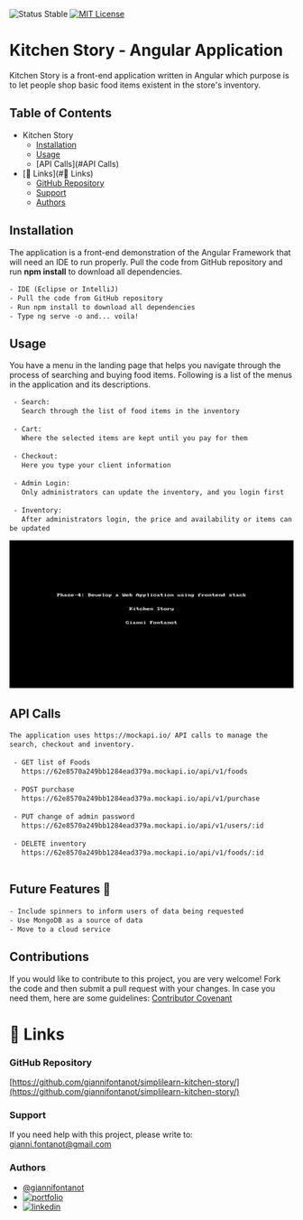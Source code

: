 ![Status Stable](https://img.shields.io/badge/Status-Stable-blue)
[![MIT License](https://img.shields.io/badge/License-MIT%20License-brightgreen)](https://github.com/tterb/atomic-design-ui/blob/master/LICENSEs)

# Kitchen Story - Angular Application

Kitchen Story is a front-end application written in Angular which purpose is to let people shop
basic food items existent in the store's inventory.

## Table of Contents

- Kitchen Story
    * [Installation](#Installation)
    * [Usage](#usage)
    * [API Calls](#API Calls)
- [🔗 Links](#🔗 Links)
    + [GitHub Repository](#github-repository)
    + [Support](#support)
    + [Authors](#authors)

## Installation

The application is a front-end demonstration of the Angular Framework that will need an IDE to run properly. Pull
the code from GitHub repository and run **npm install** to download all dependencies.

````````````````````````
- IDE (Eclipse or IntelliJ)
- Pull the code from GitHub repository
- Run npm install to download all dependencies
- Type ng serve -o and... voila!
````````````````````````

## Usage

You have a menu in the landing page that
helps you navigate through the process of searching and buying food items. Following is a list of the menus in the
application and its descriptions.

````````````````````````
 - Search: 
   Search through the list of food items in the inventory
 
 - Cart: 
   Where the selected items are kept until you pay for them
 	
 - Checkout: 
   Here you type your client information
 	
 - Admin Login: 
   Only administrators can update the inventory, and you login first
 	
 - Inventory: 
   After administrators login, the price and availability or items can be updated 

````````````````````````

<p align="center"><img src="./sl-kitchen-story.gif" alt="Kitchen Story" /></p>

## API Calls

````````````````````````
The application uses https://mockapi.io/ API calls to manage the search, checkout and inventory.

 - GET list of Foods
   https://62e8570a249bb1284ead379a.mockapi.io/api/v1/foods
 
 - POST purchase
   https://62e8570a249bb1284ead379a.mockapi.io/api/v1/purchase
 
 - PUT change of admin password
   https://62e8570a249bb1284ead379a.mockapi.io/api/v1/users/:id
 
 - DELETE inventory
   https://62e8570a249bb1284ead379a.mockapi.io/api/v1/foods/:id
 

````````````````````````

## Future Features 🚀

````````````````````````
- Include spinners to inform users of data being requested
- Use MongoDB as a source of data
- Move to a cloud service
````````````````````````

## Contributions

If you would like to contribute to this project, you are very welcome! Fork the code and then submit a pull request with
your changes.
In case you need them, here are some guidelines: [Contributor Covenant](https://www.contributor-covenant.org/)

# 🔗 Links

### GitHub Repository

[https://github.com/giannifontanot/simplilearn-kitchen-story/](https://github.com/giannifontanot/simplilearn-kitchen-story/)

### Support

If you need help with this project, please write
to: [gianni.fontanot@gmail.com](https://mailto:gianni.fontanot@gmail.com)

### Authors

- [@giannifontanot](https://www.github.com/giannifontanot)
- [![portfolio](https://img.shields.io/badge/my_portfolio-000?style=for-the-badge&logo=ko-fi&logoColor=white)](https://giannifontanot.github.io/portfolio/)
- [![linkedin](https://img.shields.io/badge/linkedin-0A66C2?style=for-the-badge&logo=linkedin&logoColor=white)](https://www.linkedin.com/in/gianni-fontanot/)
